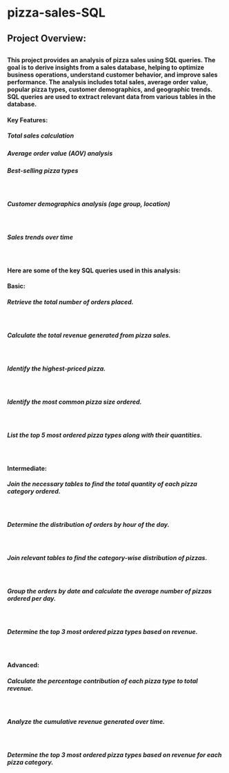 # pizza-sales-SQL
<h2>Project Overview:<h2/>

<h4>This project provides an analysis of pizza sales using SQL queries. The goal is to derive insights from a sales database, helping to optimize business operations, understand customer behavior, and improve sales performance. The analysis includes total sales, average order value, popular pizza types, customer demographics, and geographic trends. SQL queries are used to extract relevant data from various tables in the database.</h4>

<h4>Key Features:</h4>
<h5>Total sales calculation</h5>
<h5>Average order value (AOV) analysis</h5>
<h5>Best-selling pizza types</h5>
<br>
<h5>Customer demographics analysis (age group, location)</h5>
<br>
<h5>Sales trends over time</h5>
<br>

<h4>Here are some of the key SQL queries used in this analysis:</h4>

<h4>Basic:</h4>
<h5>Retrieve the total number of orders placed.</h5>
<br>
<h5>Calculate the total revenue generated from pizza sales.</h5>
<br>
<h5>Identify the highest-priced pizza.</h5>
<br>
<h5>Identify the most common pizza size ordered.</h5>
<br>
<h5>List the top 5 most ordered pizza types along with their quantities.</h5>
<br>

<h4>Intermediate:</h4>
<h5>Join the necessary tables to find the total quantity of each pizza category ordered.</h5>
<br>
<h5>Determine the distribution of orders by hour of the day.</h5>
<br>
<h5>Join relevant tables to find the category-wise distribution of pizzas.</h5>
<br>
<h5>Group the orders by date and calculate the average number of pizzas ordered per day.</h5>
<br>
<h5>Determine the top 3 most ordered pizza types based on revenue.</h5>
<br>

<h4>Advanced:</h4>
<h5>Calculate the percentage contribution of each pizza type to total revenue.</h5>
<br>
<h5>Analyze the cumulative revenue generated over time.</h5>
<br>
<h5>Determine the top 3 most ordered pizza types based on revenue for each pizza category.</h5>
